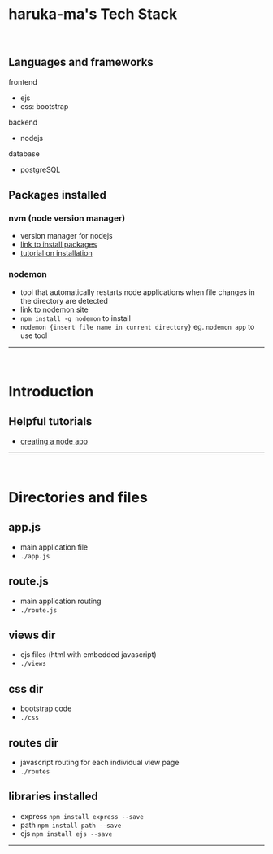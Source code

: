 # haruka-ma's Tech Stack
<br/>

## Languages and frameworks

frontend
- ejs
- css: bootstrap

backend
- nodejs

database
- postgreSQL


## Packages installed

### nvm (node version manager)
- version manager for nodejs
- [link to install packages](https://github.com/nvm-sh/nvm)
- [tutorial on installation](https://www.youtube.com/watch?v=ohBFbA0O6hs)

### nodemon
- tool that automatically restarts node applications when file changes in the directory are detected
- [link to nodemon site](https://www.npmjs.com/package/nodemon`)
- `npm install -g nodemon` to install
- `nodemon {insert file name in current directory}` eg. `nodemon app` to use tool
______________________________________________________
<br/>

# Introduction

## Helpful tutorials
- [creating a node app](https://www.youtube.com/watch?v=EMwu8F0dCXE&t=1452s)

______________________________________________________
<br/>

# Directories and files

## app.js
- main application file
- `./app.js`

## route.js
- main application routing
- `./route.js`

## views dir
- ejs files (html with embedded javascript)
- `./views`

## css dir
- bootstrap code
- `./css`

## routes dir
- javascript routing for each individual view page
- `./routes`

## libraries installed
- express `npm install express --save`
- path `npm install path --save`
- ejs `npm install ejs --save`

______________________________________________________





